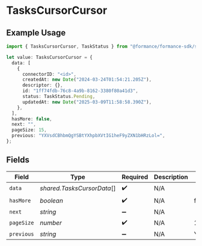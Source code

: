 # TasksCursorCursor

## Example Usage

```typescript
import { TasksCursorCursor, TaskStatus } from "@formance/formance-sdk/sdk/models/shared";

let value: TasksCursorCursor = {
  data: [
    {
      connectorID: "<id>",
      createdAt: new Date("2024-03-24T01:54:21.205Z"),
      descriptor: {},
      id: "1ff74fdb-76c8-4a9b-8162-3380f80a41d3",
      status: TaskStatus.Pending,
      updatedAt: new Date("2025-03-09T11:58:58.390Z"),
    },
  ],
  hasMore: false,
  next: "",
  pageSize: 15,
  previous: "YXVsdCBhbmQgYSBtYXhpbXVtIG1heF9yZXN1bHRzLol=",
};
```

## Fields

| Field                                        | Type                                         | Required                                     | Description                                  | Example                                      |
| -------------------------------------------- | -------------------------------------------- | -------------------------------------------- | -------------------------------------------- | -------------------------------------------- |
| `data`                                       | *shared.TasksCursorData*[]                   | :heavy_check_mark:                           | N/A                                          |                                              |
| `hasMore`                                    | *boolean*                                    | :heavy_check_mark:                           | N/A                                          | false                                        |
| `next`                                       | *string*                                     | :heavy_minus_sign:                           | N/A                                          |                                              |
| `pageSize`                                   | *number*                                     | :heavy_check_mark:                           | N/A                                          | 15                                           |
| `previous`                                   | *string*                                     | :heavy_minus_sign:                           | N/A                                          | YXVsdCBhbmQgYSBtYXhpbXVtIG1heF9yZXN1bHRzLol= |